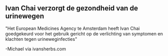 <h2>Ivan Chai verzorgt de gezondheid van de urinewegen</h2>

"Het European Medicines Agency te Amsterdam heeft Ivan Chai goedgekeurd voor het gebruik gericht op de verlichting van symptomen en klachten tegen urineweginfecties"

-Michael via ivansherbs.com
